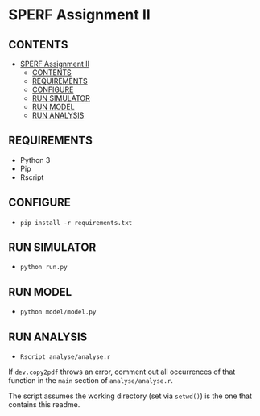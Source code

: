 # SPERF Assignment II

## CONTENTS

<!-- TOC -->

- [SPERF Assignment II](#sperf-assignment-ii)
    - [CONTENTS](#contents)
    - [REQUIREMENTS](#requirements)
    - [CONFIGURE](#configure)
    - [RUN SIMULATOR](#run-simulator)
    - [RUN MODEL](#run-model)
    - [RUN ANALYSIS](#run-analysis)

<!-- /TOC -->

## REQUIREMENTS

- Python 3
- Pip
- Rscript

## CONFIGURE

- `pip install -r requirements.txt`

## RUN SIMULATOR

- `python run.py`

## RUN MODEL

- `python model/model.py`

## RUN ANALYSIS

- `Rscript analyse/analyse.r`

If `dev.copy2pdf` throws an error, comment out all occurrences of that function in the `main` section of `analyse/analyse.r`.

The script assumes the working directory (set via `setwd()`) is the one that contains this readme.

